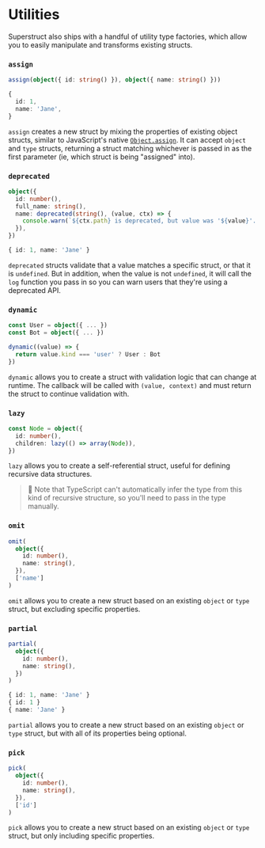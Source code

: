 # Utilities

Superstruct also ships with a handful of utility type factories, which allow you to easily manipulate and transforms existing structs.

### `assign`

```ts
assign(object({ id: string() }), object({ name: string() }))
```

```ts
{
  id: 1,
  name: 'Jane',
}
```

`assign` creates a new struct by mixing the properties of existing object structs, similar to JavaScript's native [`Object.assign`](https://developer.mozilla.org/en-US/docs/Web/JavaScript/Reference/Global_Objects/Object/assign). It can accept `object` and `type` structs, returning a struct matching whichever is passed in as the first parameter (ie, which struct is being "assigned" into).

### `deprecated`

```ts
object({
  id: number(),
  full_name: string(),
  name: deprecated(string(), (value, ctx) => {
    console.warn(`${ctx.path} is deprecated, but value was '${value}'. Please use 'full_name' instead.`)
  }),
})
```

```ts
{ id: 1, name: 'Jane' }
```

`deprecated` structs validate that a value matches a specific struct, or that it is `undefined`. But in addition, when the value is not `undefined`, it will call the `log` function you pass in so you can warn users that they're using a deprecated API.

### `dynamic`

```ts
const User = object({ ... })
const Bot = object({ ... })

dynamic((value) => {
  return value.kind === 'user' ? User : Bot
})
```

`dynamic` allows you to create a struct with validation logic that can change at runtime. The callback will be called with `(value, context)` and must return the struct to continue validation with.

### `lazy`

```ts
const Node = object({
  id: number(),
  children: lazy(() => array(Node)),
})
```

`lazy` allows you to create a self-referential struct, useful for defining recursive data structures.

> 🤖 Note that TypeScript can't automatically infer the type from this kind of recursive structure, so you'll need to pass in the type manually.

### `omit`

```ts
omit(
  object({
    id: number(),
    name: string(),
  }),
  ['name']
)
```

`omit` allows you to create a new struct based on an existing `object` or `type` struct, but excluding specific properties.

### `partial`

```ts
partial(
  object({
    id: number(),
    name: string(),
  })
)
```

```ts
{ id: 1, name: 'Jane' }
{ id: 1 }
{ name: 'Jane' }
```

`partial` allows you to create a new struct based on an existing `object` or `type` struct, but with all of its properties being optional.

### `pick`

```ts
pick(
  object({
    id: number(),
    name: string(),
  }),
  ['id']
)
```

`pick` allows you to create a new struct based on an existing `object` or `type` struct, but only including specific properties.
